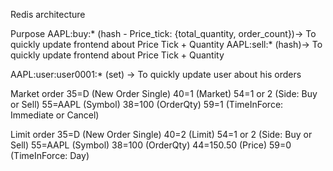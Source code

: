 Redis architecture

Purpose
AAPL:buy:* (hash - Price_tick: {total_quantity, order_count})-> To quickly update frontend about Price Tick + Quantity
AAPL:sell:* (hash)-> To quickly update frontend about Price Tick + Quantity

AAPL:user:user0001:* (set) -> To quickly update user about his orders 

Market order
35=D (New Order Single)
40=1 (Market)
54=1 or 2 (Side: Buy or Sell)
55=AAPL (Symbol)
38=100 (OrderQty)
59=1 (TimeInForce: Immediate or Cancel)

Limit order
35=D (New Order Single)
40=2 (Limit)
54=1 or 2 (Side: Buy or Sell)
55=AAPL (Symbol)
38=100 (OrderQty)
44=150.50 (Price)
59=0 (TimeInForce: Day)